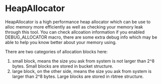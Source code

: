 # HeapAllocator
HeapAllocator is a high performance heap allocator which can be use to alloc memory more efficiently as well as checking your memory leak through this tool. You can check allcoation information if you enabled DEBUG_ALLOCATOR macro, there are some extra debug info which may be able to help you know better about your memory using.

There are two categories of allocation blocks here: 
1. small block, means the size you ask from system is not larger than 2^8 bytes. Small blocks are stored in bucket structure.
2. large block, on the other side, means the size you ask from system is larger than 2^8 bytes. Large blocks are stored in rbtree structure.
